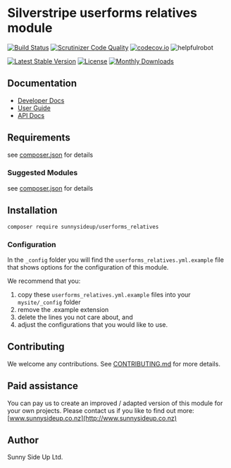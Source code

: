 # Silverstripe userforms relatives module
[![Build Status](https://travis-ci.org/sunnysideup/silverstripe-userforms_relatives.svg?branch=master)](https://travis-ci.org/sunnysideup/silverstripe-userforms_relatives)
[![Scrutinizer Code Quality](https://scrutinizer-ci.com/g/sunnysideup/silverstripe-userforms_relatives/badges/quality-score.png?b=master)](https://scrutinizer-ci.com/g/sunnysideup/silverstripe-userforms_relatives/?branch=master)
[![codecov.io](https://codecov.io/github/sunnysideup/silverstripe-userforms_relatives/coverage.svg?branch=master)](https://codecov.io/github/sunnysideup/silverstripe-userforms_relatives?branch=master)
![helpfulrobot](https://helpfulrobot.io/sunnysideup/userforms_relatives/badge)

[![Latest Stable Version](https://poser.pugx.org/sunnysideup/userforms_relatives/version)](https://packagist.org/packages/sunnysideup/userforms_relatives)
[![License](https://poser.pugx.org/sunnysideup/userforms_relatives/license)](https://packagist.org/packages/sunnysideup/userforms_relatives)
[![Monthly Downloads](https://poser.pugx.org/sunnysideup/userforms_relatives/d/monthly)](https://packagist.org/packages/sunnysideup/userforms_relatives)


## Documentation



 * [Developer Docs](docs/en/INDEX.md)
 * [User Guide](docs/en/userguide.md)
 * [API Docs](http://docs.ssmods.com/sunnysideup/userforms_relatives/classes.xhtml)

## Requirements



see [composer.json](composer.json) for details

### Suggested Modules



see [composer.json](composer.json) for details


## Installation


```
composer require sunnysideup/userforms_relatives
```

### Configuration



In the `_config` folder you will find the `userforms_relatives.yml.example`
file that shows options for the configuration of this module.

We recommend that you:

  1. copy these `userforms_relatives.yml.example` files into your
`mysite/_config` folder
  2. remove the .example extension
  3. delete the lines you not care about, and
  4. adjust the configurations that you would like to use.


## Contributing



We welcome any contributions. See [CONTRIBUTING.md](CONTRIBUTING.md) for more details.

## Paid assistance



You can pay us to create an improved / adapted version of this module for your own projects.  Please contact us if you like to find out more: [www.sunnysideup.co.nz](http://www.sunnysideup.co.nz)

## Author



Sunny Side Up Ltd.
